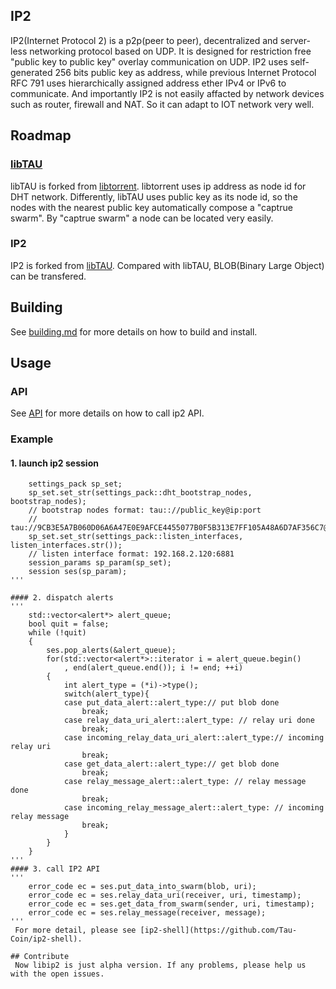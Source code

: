 ## IP2
 IP2(Internet Protocol 2) is a p2p(peer to peer), decentralized and server-less networking protocol based on UDP. It is designed for restriction free "public key to public key" overlay communication on UDP. IP2 uses self-generated 256 bits public key as address, while previous Internet Protocol RFC 791 uses hierarchically assigned address ether IPv4 or IPv6 to communicate. And importantly IP2 is not easily affacted by network devices such as router, firewall and NAT. So it can adapt to IOT network very well.

## Roadmap

### [libTAU](https://github.com/Tau-Coin/libTAU)

 libTAU is forked from [libtorrent](https://github.com/arvidn/libtorrent). libtorrent uses ip address as node id for DHT network. Differently, libTAU uses public key as its node id, so the nodes with the nearest public key automatically compose a "captrue swarm". By "captrue swarm" a node can be located very easily.

### IP2

 IP2 is forked from [libTAU](https://github.com/Tau-Coin/libTAU). Compared with libTAU, BLOB(Binary Large Object) can be transfered.

## Building

 See [building.md](https://github.com/Tau-Coin/IP2/blob/main/docs/building.md) for more details on how to build and install.

## Usage

### API
 
 See [API](https://github.com/Tau-Coin/IP2/blob/main/docs/API.txt) for more details on how to call ip2 API.

### Example

#### 1. launch ip2 session

```
	settings_pack sp_set;
	sp_set.set_str(settings_pack::dht_bootstrap_nodes, bootstrap_nodes);
	// bootstrap nodes format: tau:://public_key@ip:port
	// tau://9CB3E5A7B060D06A6A47E0E9AFCE4455077B0F5B313E7FF105A48A6D7AF356C7@10.0.2.15:6881
	sp_set.set_str(settings_pack::listen_interfaces, listen_interfaces.str());
	// listen interface format: 192.168.2.120:6881
	session_params sp_param(sp_set);
	session ses(sp_param);
'''

#### 2. dispatch alerts
'''
	std::vector<alert*> alert_queue;
	bool quit = false;
	while (!quit)
	{
		ses.pop_alerts(&alert_queue);
		for(std::vector<alert*>::iterator i = alert_queue.begin()
			, end(alert_queue.end()); i != end; ++i)
		{
			int alert_type = (*i)->type();
			switch(alert_type){
			case put_data_alert::alert_type:// put blob done
				break;
			case relay_data_uri_alert::alert_type: // relay uri done
				break;
			case incoming_relay_data_uri_alert::alert_type:// incoming relay uri
				break;
			case get_data_alert::alert_type:// get blob done
				break;
			case relay_message_alert::alert_type: // relay message done
				break;
			case incoming_relay_message_alert::alert_type: // incoming relay message
				break;
			}
		}
	}
'''
#### 3. call IP2 API
'''
	error_code ec = ses.put_data_into_swarm(blob, uri);
	error_code ec = ses.relay_data_uri(receiver, uri, timestamp);
	error_code ec = ses.get_data_from_swarm(sender, uri, timestamp);
	error_code ec = ses.relay_message(receiver, message);
'''
 For more detail, please see [ip2-shell](https://github.com/Tau-Coin/ip2-shell).

## Contribute
 Now libip2 is just alpha version. If any problems, please help us with the open issues.
